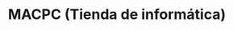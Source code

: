 ---
title: "MACPC (Tienda de informática)"
url: /las-lagunas/macpc-tienda-de-informatica/
shop: Computer
---
